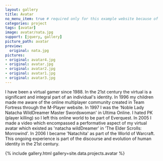 ```yaml
---
layout: gallery
title: Avatar
no_menu_item: true # required only for this example website because of menu construction
categories: project
tags: [avatar]
image: avatar/nata.jpg
support: [jquery, gallery]
picture_path: avatar
preview:
  original: nata.jpg
pictures:
- original: avatar4.jpg
- original: avatar.jpg
- original: avatar2.jpg
- original: avatar1.jpg
- original: avatar3.jpg
---
```


I have been a virtual gamer since 1988. In the 21st century the virtual is a significant and integral part of an individual's identity. In 1996 my children made me aware of the online multiplayer community created in Team Fortress through the M-Player website. In 1997 I was the 'Noble Lady Natacha WildDreamer Master Swordswoman' in Ultima Online. I hated PK (player killing) so I left this online world to be part of Everquest. In 2005 I made a video which encompassed a performative aspect of my virtual avatar which existed as 'natacha wildDreamer' in 'The Elder Scrolls: Morrowind'. In 2006 I became 'Natachita' as part of the World of Warcraft. This ongoing experience is part of the discourse and evolution of human identity in the 21st century.

{% include gallery.html gallery=site.data.projects.avatar %}
